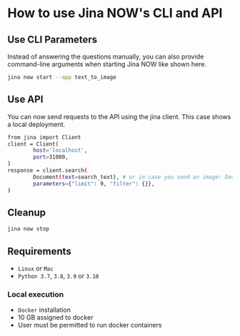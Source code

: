 # How to use Jina NOW's CLI and API

## Use CLI Parameters

Instead of answering the questions manually, you can also provide command-line arguments when starting Jina NOW like shown here.

```bash
jina now start --app text_to_image
```
  
## Use API

You can now send requests to the API using the jina client. This case shows a local deployment.

```bash
from jina import Client    
client = Client(
        host='localhost',
        port=31080,
) 
response = client.search(
        Document(text=search_text), # or in case you send an image: Document(url=image_path),
        parameters={"limit": 9, "filter": {}},
)
```
  
## Cleanup

```bash
jina now stop
```

## Requirements

- `Linux` or `Mac`
- `Python 3.7`, `3.8`, `3.9` or `3.10`

### Local execution

- `Docker` installation
- 10 GB assigned to docker
- User must be permitted to run docker containers
